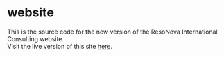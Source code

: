 # website
This is the source code for the new version of the ResoNova International Consulting website.
<br>
Visit the live version of this site [here](https://resonova.github.io/website/).
